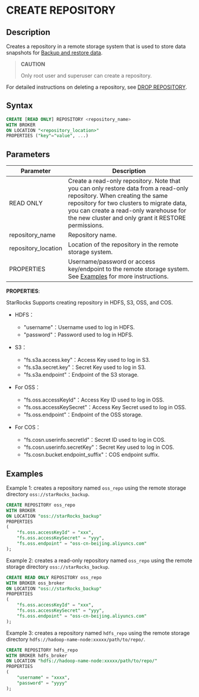# CREATE REPOSITORY

## Description

Creates a repository in a remote storage system that is used to store data snapshots for [Backup and restore data](../../../administration/Backup_and_restore.md).

> **CAUTION**
>
> Only root user and superuser can create a repository.

For detailed instructions on deleting a repository, see [DROP REPOSITORY](../data-definition/DROP%20REPOSITORY.md).

## Syntax

```SQL
CREATE [READ ONLY] REPOSITORY <repository_name>
WITH BROKER
ON LOCATION "<repository_location>"
PROPERTIES ("key"="value", ...)
```

## Parameters

| **Parameter**       | **Description**                                              |
| ------------------- | ------------------------------------------------------------ |
| READ ONLY           | Create a read-only repository. Note that you can only restore data from a read-only repository. When creating the same repository for two clusters to migrate data, you can create a read-only warehouse for the new cluster and only grant it RESTORE permissions.|
| repository_name     | Repository name.                                             |
| repository_location | Location of the repository in the remote storage system.     |
| PROPERTIES          | Username/password or access key/endpoint to the remote storage system. See [Examples](#examples) for more instructions. |

**PROPERTIES**:

StarRocks Supports creating repository in HDFS, S3, OSS, and COS.

- HDFS：
  - "username"：Username used to log in HDFS.
  - "password"：Password used to log in HDFS.

- S3：
  - "fs.s3a.access.key"：Access Key used to log in S3.
  - "fs.s3a.secret.key"：Secret Key used to log in S3.
  - "fs.s3a.endpoint"：Endpoint of the S3 storage.

- For OSS：
  - "fs.oss.accessKeyId"：Access Key ID used to log in OSS.
  - "fs.oss.accessKeySecret"：Access Key Secret used to log in OSS.
  - "fs.oss.endpoint"：Endpoint of the OSS storage.

- For COS：
  - "fs.cosn.userinfo.secretId"：Secret ID used to log in COS.
  - "fs.cosn.userinfo.secretKey"：Secret Key used to log in COS.
  - "fs.cosn.bucket.endpoint_suffix"：COS endpoint suffix.

## Examples

Example 1: creates a repository named `oss_repo` using the remote storage directory `oss://starRocks_backup`.

```SQL
CREATE REPOSITORY oss_repo
WITH BROKER
ON LOCATION "oss://starRocks_backup"
PROPERTIES
(
    "fs.oss.accessKeyId" = "xxx",
    "fs.oss.accessKeySecret" = "yyy",
    "fs.oss.endpoint" = "oss-cn-beijing.aliyuncs.com"
);
```

Example 2: creates a read-only repository named `oss_repo` using the remote storage directory `oss://starRocks_backup`.

```SQL
CREATE READ ONLY REPOSITORY oss_repo
WITH BROKER oss_broker
ON LOCATION "oss://starRocks_backup"
PROPERTIES
(
    "fs.oss.accessKeyId" = "xxx",
    "fs.oss.accessKeySecret" = "yyy",
    "fs.oss.endpoint" = "oss-cn-beijing.aliyuncs.com"
);
```

Example 3: creates a repository named `hdfs_repo` using the remote storage directory `hdfs://hadoop-name-node:xxxxx/path/to/repo/`.

```SQL
CREATE REPOSITORY hdfs_repo
WITH BROKER hdfs_broker
ON LOCATION "hdfs://hadoop-name-node:xxxxx/path/to/repo/"
PROPERTIES
(
    "username" = "xxxx",
    "password" = "yyyy"
);
```
